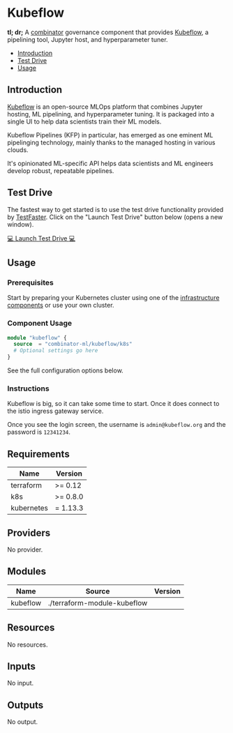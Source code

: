 # Kubeflow

**tl; dr;** A [combinator](https://combinator.ml) governance component that provides [Kubeflow](https://kubeflow.org), a pipelining tool, Jupyter host, and hyperparameter tuner.

- [Introduction](#introduction)
- [Test Drive](#test-drive)
- [Usage](#usage)

## Introduction

[Kubeflow](https://kubeflow.org) is an open-source MLOps platform that combines Jupyter hosting, ML pipelining, and hyperparameter tuning. It is packaged into a single UI to help data scientists train their ML models.

Kubeflow Pipelines (KFP) in particular, has emerged as one eminent ML pipelinging technology, mainly thanks to the managed hosting in various clouds.

It's opinionated ML-specific API helps data scientists and ML engineers develop robust, repeatable pipelines.

## Test Drive

The fastest way to get started is to use the test drive functionality provided by [TestFaster](https://testfaster.ci). Click on the "Launch Test Drive" button below (opens a new window).

<a href="https://testfaster.ci/launch?embedded=true&amp;repo=https://github.com/combinator-ml/terraform-k8s-kubeflow&amp;file=examples/testfaster/.testfaster.yml" target="\_blank">:computer: Launch Test Drive :computer:</a>

## Usage

### Prerequisites

Start by preparing your Kubernetes cluster using one of the [infrastructure components](https://combinator.ml/infrastructure/introduction/) or use your own cluster.

### Component Usage

```terraform
module "kubeflow" {
  source  = "combinator-ml/kubeflow/k8s"
  # Optional settings go here
}
```

See the full configuration options below.

### Instructions

Kubeflow is big, so it can take some time to start. Once it does connect to the istio ingress gateway service.

Once you see the login screen, the username is `admin@kubeflow.org` and the password is `12341234`.

## Requirements

| Name | Version |
|------|---------|
| terraform | >= 0.12 |
| k8s | >= 0.8.0 |
| kubernetes | = 1.13.3 |

## Providers

No provider.

## Modules

| Name | Source | Version |
|------|--------|---------|
| kubeflow | ./terraform-module-kubeflow |  |

## Resources

No resources.

## Inputs

No input.

## Outputs

No output.
<!-- bump -->
